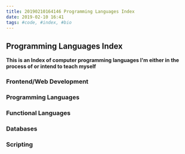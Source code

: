 ```yaml
---
title: 20190210164146 Programming Languages Index
date: 2019-02-10 16:41
tags: #code, #index, #bio
---
```

## Programming Languages Index

**This is an Index of computer programming languages I'm either in the process of or intend to teach myself**

### Frontend/Web Development

### Programming Languages

### Functional Languages 

### Databases

### Scripting
